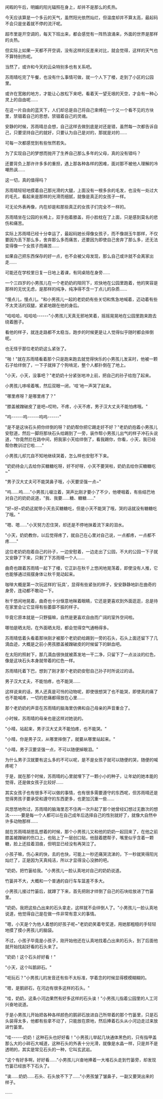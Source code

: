 <link rel="stylesheet" href="../../styles/text.css" />

闲暇的午后，明媚的阳光辐照在身上，却并不是那么的炙热。

今天应该算是一个多云的天气，虽然阳光依然灿烂，但温度却并不算太高，最起码不会只是坐着就不停的流汗呢。

超市里是开空调的，每天下班出来，都会感觉有一阵热浪涌来，外面的世界是那样的炎热。

但实际上如果一天都不开空调，没有这样的反差来对比，就会觉得，这样的天气也不算特别热呢。

当然了，或许和今天的云朵特别多也有关系吧。

苏雨晴吃完了午餐，也没有什么事情可做，就一个人下了楼，走到了小区的公园里。

或许在宽敞的地方，才能让心放松下来吧，看着天一望无垠的天空，才会有一种心灵上的自由呢......

在这一片自由的蓝天下，人们却总是自己将自己束缚在一个又一个看不见的方块里，禁锢着自己的思想，禁锢着自己的灵魂。

安静的时候，苏雨晴总会想，自己这样去做到底是对还是错，虽然每一次都告诉自己，只要坚持自己的就好，只要认为自己是对的，那就是对的......

可每一次都感觉到有些怅然若失。

为了实现自己的梦想而抛开了生养自己那么多年的父母，真的没有错吗？

还要背负上那许许多多的重担，遇上那各种各样的困难，面对那不被他人理解的冷嘲热讽......

这一切，真的值得吗？

苏雨晴轻轻地摸着自己那光滑的大腿，上面没有一根多余的毛发，也没有一处过大的毛孔，看起来是那样的光滑而细腻，就像是真正的女孩子一样。

可无论外表再像，内在却是和那些真正的女孩子们完全不一样的。

苏雨晴坐在公园的长椅上，双手抱着膝盖，将小脸枕在了上面，只是感到莫名的悲伤和痛苦。

实际上苏雨晴已经十分幸运了，最起码她长得像女孩子，而不像胡玉牛那样，不仅要因为丢下那么多，舍弃那么多而痛苦，还要因为即使自己舍弃了那么多，还无法变得像一个女孩子而痛苦......

如果自己把东西保存的好一点，也不会被父母发现，那么自己或许就不会离家出走......

可能还在学校里日复一日地上着课，有同桌陪在身旁......

一个三四岁的小男孩儿在一个老奶奶的陪同下，欢快地在公园里跑着，他的笑容是那样的无忧无虑，是那样的纯净，纯净得不含一丁点儿的杂质......

"慢点儿，慢点儿。"和小男孩儿一起的老奶奶有些关切和焦急地喊着，迈动着有些不太灵活的双腿，紧紧地跟在他的身后。

"哈哈哈，哈哈哈------"小男孩儿天真无邪地笑着，摇摇晃晃地在公园里跑来跑去绕着圈子。

看他的样子，就连走路都不太稳当，跑步的时候更是让人觉得似乎随时都会摔倒呢。

也无怪乎那位老奶奶这么紧张了。

"啪！"就在苏雨晴看着那个只是跑来跑去就觉得快乐的小男孩儿发呆时，他被一颗石子给绊倒了，一下子就摔了个狗啃泥，整个人都扑倒在了地上。

"小天，小天，没事吧？"老奶奶十分紧张地冲上前，把自己的孙子给抱了起来。

小男孩儿哆嗦着嘴，然后双眼一闭，'哇'地一声哭了起来。

"哪里疼呀？是哪里疼了？"

"膝盖被蹭破皮了是吧\~哎哟，不疼，小天不疼，男子汉大丈夫不能怕疼哦。"

"呜------呜------呜呜------"

"是不是这块石头把你绊倒的呀？奶奶帮你把它踢走好不好？"老奶奶抱着小男孩儿安慰道，然后一脚将那块石头给踢到了一旁，装作帮小男孩儿出气的样子冲石头说道，"你竟然拦在路中间，把我家小天给绊倒了，看我踢你，你看，小天，我已经帮你教训过它啦......"

小男孩儿却兀自不知地继续哭着，怎么样也安慰不下来。

"奶奶待会儿去给你买糖糖吃呀，好不好呀，小天不要哭啦，奶奶去给你买糖糖吃\~"

"男子汉大丈夫可不能哭鼻子哦，小天要坚强一点\~"

"呜......呜......"小男孩儿啜泣着，哭声比刚才要小了不少，他哽咽着，有些结巴地对自己的奶奶说道，"我、我要......糖、糖糖......"

"好\~好\~奶奶这就带小天去买糖糖吃，但是小天不能哭了哦，哭的话就没有糖糖吃了哦。"

"嗯、嗯......"小天努力忍住哭，却还是不停地抹着流下来的泪水。

"小天，奶奶教你，以后觉得疼了，就自己在心里对自己说，一点都疼，一点都不疼......"

这位老奶奶抱着自己的孙子，一边安慰着，一边走出了公园，不大的公园一下子就又安静了下来，只剩了下苏雨晴一个人......

曲奇也跟着苏雨晴一起下了楼，它正趴在秋千上悠闲地晃荡着，即使没有人推，它也能够通过摇摆身体让秋千晃动起来。

咖啡大概是第一次玩这样的'玩具'，显得有些紧张的样子，安安静静地趴在曲奇的身旁，连动都不敢动一下。

秋千悠闲地晃着，曲奇也十分惬意地眯着眼睛，它还是更喜欢到外面逛逛，总是待在家里会让它显得有些萎靡不振的样子。

毕竟它原本就是一只野猫嘛，自然是更喜欢自由而广阔的室外空间啦。

哪怕是晒太阳，在外面晒太阳，都会觉得空气通畅得多。

苏雨晴低着头看着那块刚才被那个老奶奶给踢到一旁的石头，石头上面还留下了几滴血迹，大概是之前小男孩膝盖被蹭破皮的时候留下的鲜血吧。

在太阳的照射下，那几滴血很快就被蒸发地一干二净，只留下了一点淡淡的红色，像是这块石头本身就带着的红色一样。

苏雨晴托着下巴，想到了刚才那个老奶奶安慰自己孙子时所说过的话。

男子汉大丈夫，不能怕疼，也不能哭......

这样说来的话，男人还真是可怜的动物呢，即使很想哭了也不能哭，即使真的痛了也不能喊疼，一切的悲痛都得放在心里......

那个老奶奶的声音在苏雨晴的脑海里仿佛和自己母亲的声音重合了。

小时候，苏雨晴的母亲也是这样对她说的。

"小晴，站起来，男子汉大丈夫不能怕疼，也不能哭。"

"小晴，你是男子汉，从哪里摔倒了，就要从哪里站起来。"

"小晴，男子汉要坚强一点，不可以随便掉眼泪。"

为什么男子汉就要有这么多的不可以呢，是不是女孩子就可以随便的哭，随便的喊疼呢？

于是，就在那个时候，苏雨晴的心里就埋下了一颗小小的种子，让年幼的她本能的觉得，还是做女孩子比较好......

其实女孩子也有很多不可以做的事情，也有很多需要遵守的东西呢，但苏雨晴还是觉得男孩子要承受和遵守的东西更多，也更加沉重一些......

风悠悠地吹过，苏雨晴的脑海里忍不住再一次升起了那个她曾经幻想过无数次的想法------要是每一个人都可以在自己成年后选择自己的性别就好了，就像大自然中许多动物那样......

就在苏雨晴胡思乱想着的时候，那个小男孩儿又和他的奶奶一起回来了，在他之前膝盖被蹭破的伤口上，也贴上了一层创口贴，他鼓着腮帮子，嘴里似乎含着一颗糖，脸上还挂着泪痕，但明显已经没有再哭泣了。

小孩子嘛，伤心来的快，去的也快，可能上一秒还痛哭流涕的，下一秒就笑得阳光灿烂了，正是因为天真纯洁，所以才显得没心没肺的吧。

"奶奶，把竹篓给我。"小男孩儿一脸认真地对自己的奶奶说道。

竹篓并不大，大概和一个普通的自行车车篮差不多大。

小男孩儿接过竹篓后，就蹲了下来，首先把刚才绊倒了自己的石块给放进了竹篓里。

"奶奶，我把这些凸出来的石头拿走，这样就不会绊倒人了。"小男孩儿一脸认真地说道，他觉得自己是在做一件非常有意义的事情。

"嗯，小天是个为他人着想的好孩子呢\~"老奶奶笑着夸奖道，用她那粗糙的手轻轻地摸了摸小男孩儿的脑袋。

不过，小孩子毕竟是小孩子，刚开始他还在认真地找着凸出来的石头，到了后面他就开始找起好看的石头来了。

"奶奶！这个石头好好看！"

"小天，这个叫鹅卵石。"

"呃玩石？"小男孩儿的发音还有些不太标准，学着念的时候显得模模糊糊的。

"嗯，是鹅卵石，在河边有很多这样的石头。"

"哇，奶奶，这条小河边果然有好多这样的石头诶！"小男孩儿指着公园里的人工河兴奋地说道。

于是小男孩儿开始把各种各样颜色的鹅卵石放进自己所带着的那个竹篓里，只是石头装得太多，他都有些拿不动了，只能放在原地，然后捧着石头从小河边走过来放进竹篓里。

"哇------奶奶！这种石头也好好看！"小男孩儿举起几块通体黑色的，只有指甲盖那么大的小碎石大喊道，这种石头的外表十分光滑，就像是水晶一样，只是并不是透明的，其实是常见石头的一种，它叫玄武岩。

"这个有好多啊，好好看......"小男孩儿兴奋地捧着一大堆石头走到竹篓旁，却发现竹篓已经放不下石头了。

"诶......奶奶......石头、石头放不下了......"小男孩皱了皱鼻子，一副又要哭出来的样子。

......
